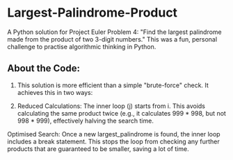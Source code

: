 # Largest-Palindrome-Product

A Python solution for Project Euler Problem 4: "Find the largest palindrome made from the product of two 3-digit numbers."
This was a fun, personal challenge to practise algorithmic thinking in Python.

## About the Code:
1) This solution is more efficient than a simple "brute-force" check. It achieves this in two ways:

2) Reduced Calculations: The inner loop (j) starts from i. This avoids calculating the same product twice (e.g., it calculates 999 * 998, but not 998 * 999), effectively halving the search time.

Optimised Search: Once a new largest_palindrome is found, the inner loop includes a break statement. This stops the loop from checking any further products that are guaranteed to be smaller, saving a lot of time.
